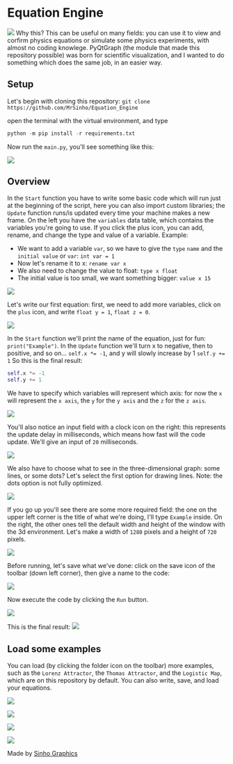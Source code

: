 # Equation Engine
![](Images/preview.PNG)
Why this? This can be useful on many fields: you can use it to view and corfirm physics equations or simulate some physics experiments, with almost no coding knowlege. PyQtGraph (the module that made this repository possible) was born for scientific visualization, and I wanted to do something which does the same job, in an easier way.

## Setup
Let's begin with cloning this repository:
```git clone https://github.com/MrSinho/Equation_Engine```

open the terminal with the virtual environment, and type 
```python
python -m pip install -r requirements.txt
```
Now run the ```main.py```, you'll see something like this: 

![](Images/empty_window.PNG)

## Overview
In the ```Start``` function you have to write some basic code which will run just at the beginning of the script, here you can also import custom libraries; the ```Update``` function runs/is updated every time your machine makes a new frame. On the left you have the ```variables``` data table, which contains the variables you're going to use. If you click the plus icon, you can add, rename, and change the type and value of a variable. 
Example: 
- We want to add a variable ```var```, so we have to give the ```type``` ```name``` and the ```initial value``` or ```var```: ```int var = 1```
- Now let's rename it to x: ```rename var x```
- We also need to change the value to float: ```type x float```
- The initial value is too small, we want something bigger: ```value x 15```

![](Images/add_variable.PNG)

Let's write our first equation: first, we need to add more variables, click on the ```plus``` icon, and write ```float y = 1```, ```float z = 0```.

![](Images/var_table.PNG)

In the ```Start``` function we'll print the name of the equation, just for fun: ```print("Example")```. 
In the ```Update``` function we'll turn x to negative, then to positive, and so on... ```self.x *= -1```, and y will slowly increase by 1 ```self.y += 1``` So this is the final result:
```python
self.x *= -1
self.y += 1
```
We have to specify which variables will represent which axis: for now the ```x``` will represent the ```x axis```, the ```y``` for the ```y axis``` and the ```z``` for the ```z axis```.

![](Images/axis.PNG)

You'll also notice an input field with a clock icon on the right: this represents the update delay in milliseconds, which means how fast will the code update. We'll give an input of ```20``` milliseconds.

![](Images/axes_update.PNG)

We also have to choose what to see in the three-dimensional graph: some lines, or some dots? Let's select the first option for drawing lines. Note: the dots option is not fully optimized.

![](Images/checkbox.PNG)

If you go up you'll see there are some more required field: the one on the upper left corner is the title of what we're doing, I'll type ```Example``` inside. On the right, the other ones tell the default width and height of the window with the 3d environment. Let's make a width of ```1280``` pixels and a height of ```720``` pixels.

![](Images/window_setup.PNG)

Before running, let's save what we've done: click on the save icon of the toolbar (down left corner), then give a name to the code:

![](Images/save.PNG)

Now execute the code by clicking the ```Run``` button.

![](Images/window.PNG)

This is the final result:
![](Images/example_sim.PNG)

## Load some examples
You can load (by clicking the folder icon on the toolbar) more examples, such as the ```Lorenz Attractor```, the ```Thomas Attractor```, and the ```Logistic Map```, which are on this repository by default. You can also write, save, and load your equations.

![](Images/load_example.PNG)

![](Images/thomas.PNG)

![](Images/Lorenz2.PNG)

![](Images/thomas5.PNG)

Made by [Sinho Graphics](https://www.instagram.com/sinho_graphics)
